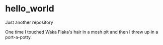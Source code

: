 # hello_world
Just another repository

One time I touched Waka Flaka's hair in a mosh pit
and then I threw up in a port-a-potty.
